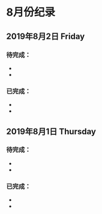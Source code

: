# 8月份纪录

## 2019年8月2日 Friday
### 待完成：
- 
- 
### 已完成：
- 
- 

## 2019年8月1日 Thursday
### 待完成：
- 
- 
### 已完成：
- 
- 
